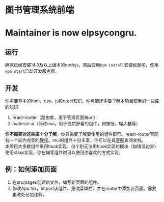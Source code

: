 # 图书管理系统前端
# Maintainer is now elpsycongru.
## 运行
确保已经安装14.0及以上版本的nodejs，然后使用`npm install`安装依赖包，使用`npm start`启动开发服务器。
## 开发
你需要基本的html，css，js和react知识。你可能还需要了解本项目使用的一些库的知识  
1. react-router（路由库，用于管理页面和url）
2. material-ui（简称mui，用于提供好看的组件，如按钮、输入框等）

**你不需要对这些库十分了解**。你只需要了解要使用的组件即可。react-router官网有一个较为完善的[教程](https://reactrouterdotcom.fly.dev/docs/en/v6/getting-started/tutorial)。mui的组件十分丰富，你可以在其[官网](https://mui.com/)查阅文档。  
本项目大多数组件采用hook实现，仅个别无法用hook实现的模块（如错误边界）使用class实现。你在编写组件时可以使用你喜欢的方式实现。  
## 例：如何添加页面
1. 在src/pages创建新文件，编写新页面的组件。
2. 修改App.tsx，import该组件、更改菜单栏、并在router中添加新页面。需要更改处已加注释。